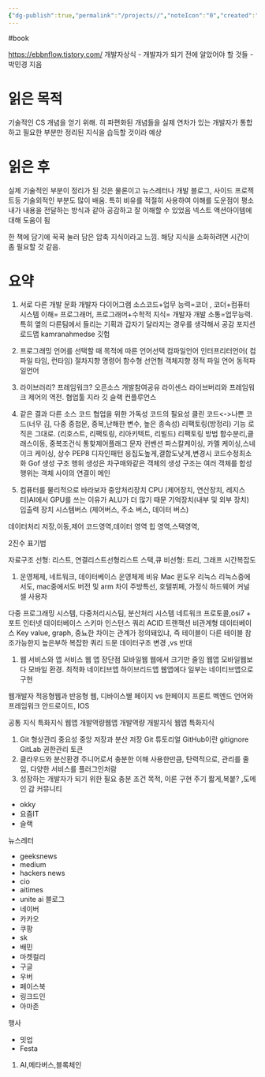 ```yaml
---
{"dg-publish":true,"permalink":"/projects//","noteIcon":"0","created":"2023-11-27T02:15:53.148+09:00","updated":"2024-01-10T01:27:23.488+09:00"}
---
```



#book

https://ebbnflow.tistory.com/
개발자상식 - 개발자가 되기 전에 알았어야 할 것들 -
박민경 지음


# 읽은 목적
기술적인 CS 개념을 얻기 위해. 히 파편화된 개념들을 실제 연차가 있는 개발자가 통합하고 필요한 부분만 정리된 지식을 습득할 것이라 예상

# 읽은 후
실제 기술적인 부분이 정리가 된 것은 물론이고 뉴스레터나 개발 블로그, 사이드 프로젝트등 기술외적인 부분도 많이 배움.
특히 비유를 적절히 사용하여 이해를 도운점이 평소 내가 내용을 전달하는 방식과 같아 공감하고 잘 이해할 수 있었음
넥스트 액션아이템에 대해 도움이 됨

한 책에 담기에 꾹꾹 눌러 담은 압축 지식이라고 느낌. 해당 지식을 소화하려면 시간이 좀 필요할 것 같음.


# 요약
1. 서로 다른 개발 문화
개발자 다이어그램 소스코드+업무 능력=코더 , 코더+컴퓨터 시스템 이해= 프로그래머, 프로그래머+수학적 지식= 개발자
개발 소통=업무능력. 특히 옆의 다른팀에서 들리는 기획과 갑자기 달라지는 경우를 생각해서 공감
포지션로드맵 kamranahmedse 깃헙

3. 프로그래밍 언어를 선택할 때
목적에 따른 언어선택
컴파일언어 인터프리터언어( 컴파일 타임, 런타임)
절차지향 명령어 함수형 선언혐 객체지향
정적 파일 언어 동적파일언어


1. 라이브러리? 프레임워크?
오픈소스 개발참여공유
라이센스
라이브버리와 프레임워크 제어의 역전.
협업툴 지라 깃 슬랙 컨플루언스
1. 같은 결과 다른 소스 코드
협업을 위한 가독성 코드의 필요성
클린 코드<->나쁜 코드(너무 김, 다중 중첩문, 중복,난해한 변수, 높은 종속성)
리팩토링(방정리) 기능 로직은 그대로. (리호스트, 리팩토링, 리아키텍트, 리빌드)
리팩토링 방법 함수분리,클래스이동, 중복조건식 통핮제어플래그
문자 컨벤션 파스칼케이싱, 카멜 케이싱,스네이크 케이싱, 상수 
PEP8
디자인패턴 응집도높게,결합도낮게,변경시 코드수정최소화 Gof
생성 구조 행위
생성은 차구매와같은 객체의 생성
구조는 여러 객체를 합성
행위는 객체 사이의 연결이 메인
1. 컴퓨터를 물리적으로 바라보자
중앙처리장치 CPU (제어장치, 연산장치, 레지스터)AI에서 GPU를 쓰는 이유가 ALU가 더 많기 때문
기억장치(내부 및 외부 장치)
입출력 장치
시스템버스 (제어버스, 주소 버스, 데이터 버스)

데이터처리 저장,이동,제어
코드영역,데이터 영역 힙 영역,스택영역,

2진수 표기법

자료구조
선형: 리스트, 연결리스트선형리스트 스택,큐
비선형: 트리, 그래프
시간복잡도

1. 운영체제, 네트워크, 데이터베이스
운영체제 비유 Mac 윈도우 리눅스 리눅스중에서도, mac중에서도 버전 및 arm 차이
주방특선, 호텔뷔페, 가정식
하드웨어 커널 셀 사용자

다중 프로그래밍 시스템, 다중처리시스팀, 분산처리 시스템
네트워크 프로토콜,osi7 + 포트
인터넷
데이터베이스 스키마 인스턴스 쿼리
ACID 트랜잭션
비관계형 데이터베이스
Key value, graph,
중뇨한 차이는 관계가 정의돼있냐, 즉 테이블이 다른 테이블 참조가능한지
높은부하 복잡한 쿼리 드문 데이터구조 변경 ,vs 반대

1. 웹 서비스와 앱 서비스
웹 앱 장단점
모바일웹 웹에서 크기만 줄임
웹앱 모바일웹보다 모바일 환경. 최적화
네이티브앱
하이브리드앱 웹앱에다 일부는 네이티브앱으로 구현

웹개발자
적응형웹과 반응형 웹, 디바이스별 페이지 vs 한페이지
프론트 벡엔드 언어와 프레임워크
안드로이드, IOS

공통 지식 특화지식 웹앱 개발역량웹앱 개발역량
개발지식
웹앱 특화지식

1. Git
형상관리 중요성
중앙 저장과 분산 저장
Git 튜토리얼
GitHub이란 gitignore
GitLab 권한관리 토큰
1. 클라우드와 분산환경
주니어로서 충분한 이해
사용한만큼, 탄력적으로, 관리를 줄임, 다양한 서비스를 플러그인처람
1. 성장하는 개발자가 되기 위한 필요 충분 조건
목적, 이론 구현 주기 짧게,복붙? ,도메인 감
커뮤니티
- okky
- 요즘IT
- 슬랙

뉴스레터
- geeksnews
- medium
- hackers news
- cio
- aitimes
- unite ai
블로그
- 네이버
- 카카오
- 쿠팡
- sk
- 배민
- 마켓컬리
- 구글
- 우버
- 페이스북
- 링크드인
- 아마존

행사
- 밋업
- Festa
1. AI,메타버스,블록체인





